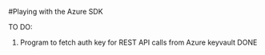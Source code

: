 #Playing with the Azure SDK

TO DO:

1. Program to fetch auth key for REST API calls from Azure keyvault DONE


